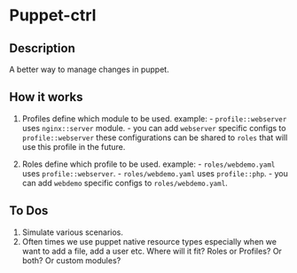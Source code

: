 # Puppet-ctrl

## Description
A better way to manage changes in puppet.

## How it works
1. Profiles define which module to be used.
    example:
        - `profile::webserver` uses `nginx::server` module.
        - you can add `webserver` specific configs to `profile::webserver` these configurations
            can be shared to `roles` that will use this profile in the future.

2. Roles define which profile to be used.
    example:
        - `roles/webdemo.yaml` uses `profile::webserver`.
        - `roles/webdemo.yaml` uses `profile::php`.
        - you can add `webdemo` specific configs to `roles/webdemo.yaml`.

## To Dos
1. Simulate various scenarios.
2. Often times we use puppet native resource types especially when we want to add a file, add a user etc. Where will it fit? Roles or Profiles? Or both? Or custom modules?